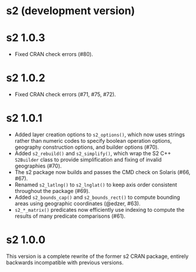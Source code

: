 # s2 (development version)

# s2 1.0.3

* Fixed CRAN check errors (#80).

# s2 1.0.2

* Fixed CRAN check errors (#71, #75, #72).

# s2 1.0.1

* Added layer creation options to `s2_options()`, which now uses strings
  rather than numeric codes to specify boolean operation options, geography
  construction options, and builder options (#70).
* Added `s2_rebuild()` and `s2_simplify()`, which wrap the S2 C++ `S2Builder`
  class to provide simplification and fixing of invalid geographies (#70).
* The s2 package now builds and passes the CMD check on Solaris (#66, #67).
* Renamed `s2_latlng()` to `s2_lnglat()` to keep axis order consistent
  throughout the package (#69).
* Added `s2_bounds_cap()` and `s2_bounds_rect()` to compute bounding areas
  using geographic coordinates (@edzer, #63).
* `s2_*_matrix()` predicates now efficiently use indexing to compute the 
  results of many predicate comparisons (#61).

# s2 1.0.0

This version is a complete rewrite of the former s2 CRAN package, entirely 
backwards incompatible with previous versions.

